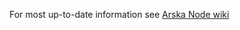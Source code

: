 For most up-to-date information see [Arska Node wiki](https://github.com/Netgalleria/arska-node/wiki)
